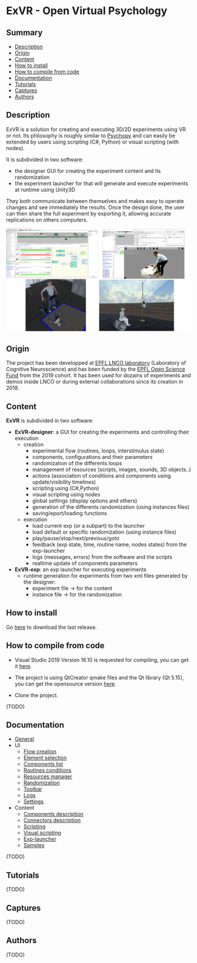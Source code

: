 # ExVR - Open Virtual Psychology

## Summary

* [Description](https://github.com/FlorianLance/exvr#description)
* [Origin](https://github.com/FlorianLance/exvr#origin)
* [Content](https://github.com/FlorianLance/exvr#content)
* [How to install](https://github.com/FlorianLance/exvr#how-to-install)
* [How to compile from code](https://github.com/FlorianLance/exvr#how-to-compile)
* [Documentation](https://github.com/FlorianLance/exvr#documentation)
* [Tutorials](https://github.com/FlorianLance/exvr#tutorials)
* [Captures](https://github.com/FlorianLance/exvr#captures)
* [Authors](https://github.com/FlorianLance/exvr#authors)

## Description

ExVR is a solution for creating and executing 3D/2D experiments using VR or not. Its philosophy is roughly similar to [Psychopy](https://www.psychopy.org/) and can easily be extended by users using scripting (C#, Python) or visual scripting (with nodes).

It is subdivided in two software: 
  *	the designer GUI for creating the experiment content and its randomization
  *	the experiment launcher for that will generate and execute experiments at runtime using Unity3D

They both communicate between themselves and makes easy to operate changes and see immediately the results.
Once the design done, the user can then share the full experiment by exporting it, allowing accurate replications on others computers.

<p float="center">
  <img src="https://github.com/FlorianLance/exvr/blob/main/captures/4-panel.png" width="800" />
</p>

## Origin

The project has been developped at [EPFL LNCO laboratory](https://www.epfl.ch/labs/lnco/) (Laboratory of Cognitive Neuroscience) and has been funded by the [EPFL Open Science Fund](https://www.epfl.ch/research/open-science/in-practice/open-science-fund/) from the 2019 cohort. It has been used for dozains of experiments and demos inside LNCO or during external collaborations since its creation in 2018.


## Content

**ExVR** is subdivided in two software:
* **ExVR-designer**: a GUI for creating the experiments and controlling their execution
  * creation
    * experimental flow (routines, loops, interstimulus state)
    * components, configurations and their parameters
    * randomization of the differents loops
    * management of resources (scripts, images, sounds, 3D objects..)
    * actions (association of conditions and components using update/visibility timelines)   
    * scripting using (C#,Python)
    * visual scripting using nodes
    * global settings (display options and others)
    * generation of the differents randomization (using instances files)
    * saving/eport/loading functions
  * execution
    * load current exp (or a subpart) to the launcher
    * load default or specific randomization (using instance files)
    * play/pause/stop/next/previous/goto
    * feedback (exp state, time, routine name, nodes states) from the exp-launcher
    * logs (messages, errors) from the software and the scripts
    * realtime update of components parameters
* **ExVR-exp**: an exp launcher for executing experiments
  * runtime generation for experiments from two xml files generated by the designer:
    * experiment file -> for the content
    * instance file  -> for the randomization
  

## How to install

Go [here](https://github.com/FlorianLance/exvr/releases/tag/1.0a17) to download the last release.

## How to compile from code

 * Visual Studio 2019 Version 16.10 is requested for compiling, you can get it [here](
https://visualstudio.microsoft.com/vs/community/). 

 * The project is using QtCreator qmake files and the Qt library (Qt 5.15), you can get the opensource version [here](https://www.qt.io/download-thank-you).

 * Clone the project.

(TODO)

## Documentation

* [General](https://github.com/FlorianLance/exvr/blob/main/cpp-projects/_build/bin/exvr-designer/data/documentation/doc_general.md)
* UI
  * [Flow creation](https://github.com/FlorianLance/exvr/blob/main/cpp-projects/_build/bin/exvr-designer/data/documentation/doc_ui_flow_creation.md)
  * [Element selection](https://github.com/FlorianLance/exvr/blob/main/cpp-projects/_build/bin/exvr-designer/data/documentation/doc_ui_element_selection.md)
  * [Components list](https://github.com/FlorianLance/exvr/blob/main/cpp-projects/_build/bin/exvr-designer/data/documentation/doc_ui_component_list.md)
  * [Routines conditions](https://github.com/FlorianLance/exvr/blob/main/cpp-projects/_build/bin/exvr-designer/data/documentation/doc_ui_routines_conditions.md)
  * [Resources manager](https://github.com/FlorianLance/exvr/blob/main/cpp-projects/_build/bin/exvr-designer/data/documentation/doc_ui_resources_manager.md)
  * [Randomization](https://github.com/FlorianLance/exvr/blob/main/cpp-projects/_build/bin/exvr-designer/data/documentation/doc_ui_randomization.md)
  * [Toolbar](https://github.com/FlorianLance/exvr/blob/main/cpp-projects/_build/bin/exvr-designer/data/documentation/doc_ui_toolboar.md)
  * [Logs](https://github.com/FlorianLance/exvr/blob/main/cpp-projects/_build/bin/exvr-designer/data/documentation/doc_ui_logs.md)
  * [Settings](https://github.com/FlorianLance/exvr/blob/main/cpp-projects/_build/bin/exvr-designer/data/documentation/doc_ui_settings.md)
* Content
  * [Components description](https://github.com/FlorianLance/exvr/blob/main/cpp-projects/_build/bin/exvr-designer/data/documentation/doc_content_components.md)
  * [Connectors description](https://github.com/FlorianLance/exvr/blob/main/cpp-projects/_build/bin/exvr-designer/data/documentation/doc_content_connectors.md)
  * [Scripting](https://github.com/FlorianLance/exvr/blob/main/cpp-projects/_build/bin/exvr-designer/data/documentation/doc_content_scripting.md)
  * [Visual scripting](https://github.com/FlorianLance/exvr/blob/main/cpp-projects/_build/bin/exvr-designer/data/documentation/doc_content_visual_scripting.md)
  * [Exp-launcher](https://github.com/FlorianLance/exvr/blob/main/cpp-projects/_build/bin/exvr-designer/data/documentation/doc_content_exp_launcher.md)
  * [Samples](https://github.com/FlorianLance/exvr/blob/main/cpp-projects/_build/bin/exvr-designer/data/documentation/doc_content_samples.md)

(TODO)

## Tutorials

(TODO)

## Captures

(TODO)


## Authors

(TODO)

